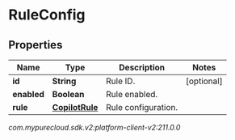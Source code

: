 # RuleConfig


## Properties

| Name | Type | Description | Notes |
| ------------ | ------------- | ------------- | ------------- |
| **id** | **String** | Rule ID. |  [optional] |
| **enabled** | **Boolean** | Rule enabled. |  |
| **rule** | [**CopilotRule**](CopilotRule) | Rule configuration. |  |




_com.mypurecloud.sdk.v2:platform-client-v2:211.0.0_

